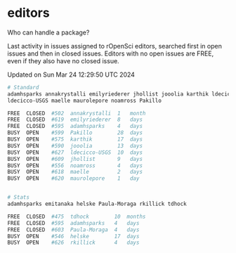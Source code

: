 # editors

Who can handle a package?

Last activity in issues assigned to rOpenSci editors, searched first in open
issues and then in closed issues. Editors with no open issues are FREE, even if
they also have no closed issue.


Updated on Sun Mar 24 12:29:50 UTC 2024

```bash
# Standard
adamhsparks annakrystalli emilyriederer jhollist jooolia karthik ldecicco
ldecicco-USGS maelle maurolepore noamross Pakillo

FREE  CLOSED  #502  annakrystalli  1   month
FREE  CLOSED  #619  emilyriederer  8   days
FREE  CLOSED  #595  adamhsparks    4   days
BUSY  OPEN    #599  Pakillo        28  days
BUSY  OPEN    #575  karthik        17  days
BUSY  OPEN    #590  jooolia        13  days
BUSY  OPEN    #627  ldecicco-USGS  10  days
BUSY  OPEN    #609  jhollist       9   days
BUSY  OPEN    #556  noamross       4   days
BUSY  OPEN    #618  maelle         2   days
BUSY  OPEN    #620  maurolepore    1   day


# Stats
adamhsparks emitanaka helske Paula-Moraga rkillick tdhock

FREE  CLOSED  #475  tdhock        10  months
FREE  CLOSED  #595  adamhsparks   4   days
FREE  CLOSED  #603  Paula-Moraga  4   days
BUSY  OPEN    #546  helske        17  days
BUSY  OPEN    #626  rkillick      4   days
```
